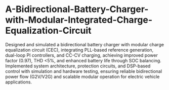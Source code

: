 # A-Bidirectional-Battery-Charger-with-Modular-Integrated-Charge-Equalization-Circuit
Designed and simulated a bidirectional battery charger with modular charge equalization circuit (CEC), integrating PLL-based reference generation, dual-loop PI controllers, and CC-CV charging, achieving improved power factor (0.97), THD &lt;5%, and enhanced battery life through SOC balancing.
Implemented system architecture, protection circuits, and DSP-based control with simulation and hardware testing, ensuring reliable bidirectional power flow (G2V/V2G) and scalable modular operation for electric vehicle applications.
